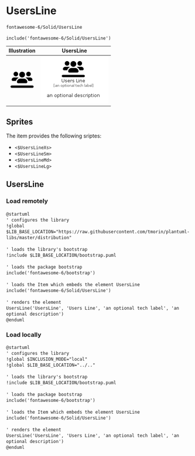 # UsersLine


```text
fontawesome-6/Solid/UsersLine
```

```text
include('fontawesome-6/Solid/UsersLine')
```



| Illustration | UsersLine |
| :---: | :---: |
| ![illustration for Illustration](../../fontawesome-6/Solid/UsersLine.png) | ![illustration for UsersLine](../../fontawesome-6/Solid/UsersLine.Local.png) |



## Sprites
The item provides the following sriptes:

- `<$UsersLineXs>`
- `<$UsersLineSm>`
- `<$UsersLineMd>`
- `<$UsersLineLg>`





## UsersLine

### Load remotely
```plantuml
@startuml
' configures the library
!global $LIB_BASE_LOCATION="https://raw.githubusercontent.com/tmorin/plantuml-libs/master/distribution"

' loads the library's bootstrap
!include $LIB_BASE_LOCATION/bootstrap.puml

' loads the package bootstrap
include('fontawesome-6/bootstrap')

' loads the Item which embeds the element UsersLine
include('fontawesome-6/Solid/UsersLine')

' renders the element
UsersLine('UsersLine', 'Users Line', 'an optional tech label', 'an optional description')
@enduml
```

### Load locally
```plantuml
@startuml
' configures the library
!global $INCLUSION_MODE="local"
!global $LIB_BASE_LOCATION="../.."

' loads the library's bootstrap
!include $LIB_BASE_LOCATION/bootstrap.puml

' loads the package bootstrap
include('fontawesome-6/bootstrap')

' loads the Item which embeds the element UsersLine
include('fontawesome-6/Solid/UsersLine')

' renders the element
UsersLine('UsersLine', 'Users Line', 'an optional tech label', 'an optional description')
@enduml
```


